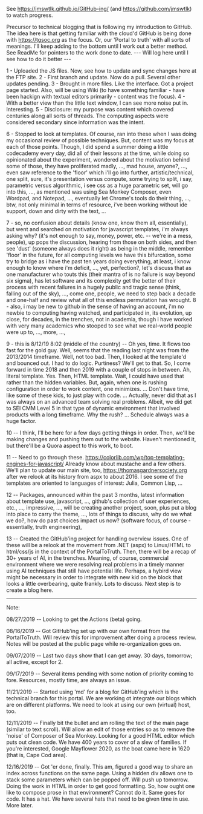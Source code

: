 See https://jmswtlk.github.io/GitHub-ing/ (and https://github.com/jmswtlk) to watch progress.


Precursor to technical blogging that is following my introduction to GitHub. The idea here is that getting familiar with the cloud'd GitHub is being done with https://tgsoc.org as the focus. Or, our 'Portal to truth' with all sorts of meanings. I'll keep adding to the bottom until I work out a better method. See ReadMe for pointers to the work done to date. 
--- Will log here until I see how to do it better ---

1 - Uploaded the JS files. 
Now, see how to update and sync changes here at the FTP site. 
2 - First branch and update. Now do a pull. Several other updates pending. 
3 - Brought in more files. Like the interface. Got a project page started. 
Also, will be using Wiki (to have something familiar - have been hackign with textual editors primarily - content was the focus). 
4 - With a better view than the little text window, I can see more noise put in. Interesting. 
5 - Disclosure: my purpose was content which covered centuries along all sorts of threads. The computing aspects were considered secondary since information was the intent.  

6 - Stopped to look at templates. Of course, ran into these when I was doing my occasional review of possible techniques. But, content was my focus at each of those points. Though, I did spend a summer doing a little codecademy every day, did all of their lessons at the time, while doing so opinionated about the experiment, wondered about the motivation behind some of those, they have proliferated madly, ..., mad house, anyone?, ..., even saw reference to the 'floor' which i'll go into further, artistic/technical, one split, sure, it's presentation versus compute, some trying to split, i say, parametric versus algorithmic, i see css as a huge parametric set, will go into this, ..., as mentioned was using Sea Monkey Composer, even Wordpad, and Notepad, ..., eventually let Chrome's tools do their thing, ..., btw, not only minimal in terms of resource, i've been working without ide support, down and dirty with the text, ...

7 - so, no confusion about details (know one, know them all, essentially), but went and searched on motivation for javascript templates, i'm always asking why? (it's not enough to say, money, power, etc. -- we're in a mess, people), up pops the discussion, hearing from those on both sides, and then see 'dust' (someone always does it right) as being in the middle, remember 'floor' in the future, for all computing levels we have this bifurcation, some try to bridge as i have the past ten years doing everything, at least, i know enough to know where i'm deficit, ..., yet, perfection?, let's discuss that as one manufacturer who touts this (their mantra of is no failure is way beyond six sigma), has let software and its complexity get the better of their process with recent failures in a hugely public and tragic sense (think, falling out of the sky), ..., come one, people, we need to step back a decade and one-half and review what all of this endless permutation has wrought. 
8 - also, i may be new to github in the sense of having an account, i'm no newbie to computing having watched, and participated in, its evolution, up close, for decades, in the trenches, not in academia, though i have worked with very many academics who stooped to see what we real-world people were up to, ..., more, ..., 

9 - this is 8/12/19 8:02 (middle of the country) -- Oh yes, time. It flows too fast for the gold guy. Well, seems that the reading last night was from the 2013/2014 timeframe. Well, not too bad. Then, I looked at the template'd and bounced out. I had to do logic. Purtiness? We'll get to that. So, I come forward in time 2018 and then 2019 with a couple of stops in between. Ah, literal template. Yes. Then, HTML template. Wait, I could have used that rather than the hidden variables. But, again, when one is rushing configuration in order to work content, one minimizes. ... Don't have time, like some of these kids, to just play with code. ... Actually, never did that as I was always on an advanced team solving real problems. Albeit, we did get to SEI CMM Level 5 in that type of dynamic environment that involved products with a long timeframe. Why the rush? ... Schedule always was a huge factor. 

10 -- I think, I'll be here for a few days getting things in order. Then, we'll be making changes and pushing them out to the website. Haven't mentioned it, but there'll be a Quora aspect to this work, to boot. 

11 -- Need to go through these. https://colorlib.com/wp/top-templating-engines-for-javascript/ Already know about mustache and a few others. We'll plan to update our main site, too, https://thomasgardnersociety.org after we relook at its history from aspx to about 2016. I see some of the templates are oriented to languages of interest: Julia, Common Lisp, ... 

12 -- Packages, announced within the past 3 months, latest information about template use, javascript, ..., github's collection of user experiences, etc., ..., impressive, ..., will be creating another project, soon, plus put a blog into place to carry the theme, ..., lots of things to discuss, why do we what we do?, how do past choices impact us now? (software focus, of course - essentially, truth engineering), 

13 -- Created the GitHub'ing project for handling overview issues. One of these will be a relook at the movement from .NET (aspx) to Linux/HTML to html/css/js in the context of the PortalToTruth. Then, there will be a recap of 30+ years of AI, in the trenches. Meaning, of course, commercial environment where we were resolving real problems in a timely manner using AI techniques that still have potential life. Perhaps, a hybird view might be necessary in order to integrate with new kid on the block that looks a little overbearing, quite frankly. Lots to discuss. Next step is to create a blog here. 

---

Note:

08/27/2019 -- Looking to get the Actions (beta) going. 

08/16/2019 -- Got GitHub'ing set up with our own format from the PortalToTruth. Will review this for improvement after doing a process review. Notes will be posted at the public page while re-organization goes on. 

09/07/2019 -- Last two days show that I can get away. 30 days, tomorrow; all active, except for 2. 

09/17/2019 -- Several items pending with some notion of priority coming to fore. Resources, mostly time, are always an issue.

11/21/2019 -- Started using 'md' for a blog for GitHub'ing which is the technical branch for this portal. We are working ot integrate our blogs which are on different platforms. We need to look at using our own (virtual) host, too. 

12/11/2019 -- Finally bit the bullet and am rolling the text of the main page (similar to text scroll). Will allow an edit of those entries so as to remove the 'noise' of Composer of Sea Monkey. Looking for a good HTML editor which puts out clean code. We have 400 years to cover of a slew of families. If you're interested, Google Mayflower 2020, as the boat came here in 1620 (that is, Cape Cod area). 

12/16/2019 -- Got 'er done, finally. This am, figured a good way to share an index across functions on the same page. Using a hidden div allows one to stack some parameters which can be popped off. Will push up tomorrow. Doing the work in HTML in order to get good formatting. So, how ought one like to compose prose in that environment? Cannot do it. Same goes for code. It has a hat. We have several hats that need to be given time in use. More later. 

